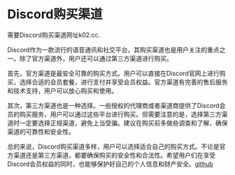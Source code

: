 # Discord购买渠道

需要Discord购买渠道网址k02.cc.

Discord作为一款流行的语音通讯和社交平台，其购买渠道也是用户关注的重点之一。除了官方渠道外，用户还可以通过第三方渠道进行购买。

首先，官方渠道是最安全可靠的购买方式。用户可以直接在Discord官网上进行购买，选择合适的会员套餐，进行支付并享受会员权益。官方渠道有完善的售后服务和技术支持，用户可以放心购买和使用。

其次，第三方渠道也是一种选择。一些授权的代理商或者渠道商提供了Discord会员的购买服务，用户可以通过这些平台进行购买。但需要注意的是，选择第三方渠道时一定要选择正规渠道，避免上当受骗。建议在购买前多做些调查和了解，确保渠道的可靠性和安全性。

总的来说，Discord购买渠道多样，用户可以选择适合自己的购买方式。不论是官方渠道还是第三方渠道，都要确保购买的安全性和合法性。希望用户们在享受Discord会员权益的同时，也能够保护好自己的个人信息和财产安全。[github](https://github.com)